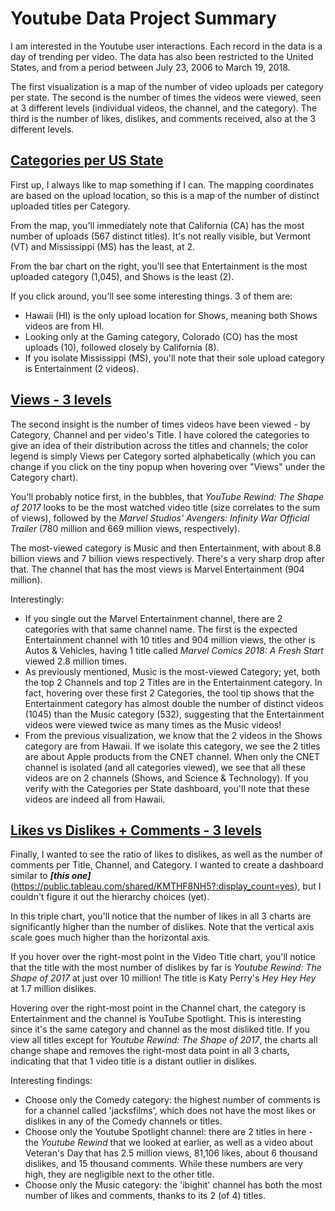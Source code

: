 # Youtube Data Project Summary

I am interested in the Youtube user interactions. Each record in the data is a day of trending per video. The data has also been restricted to the United States, and from a period between July 23, 2006 to March 19, 2018.

The first visualization is a map of the number of video uploads per category per state. The second is the number of times the videos were viewed, seen at 3 different levels (individual videos, the channel, and the category). The third is the number of likes, dislikes, and comments received, also at the 3 different levels.

## [Categories per US State](https://public.tableau.com/views/YoutubeCategoriesperState/YoutubeCategoriesperState?:embed=y&:display_count=yes)

First up, I always like to map something if I can. The mapping coordinates are based on the upload location, so this is a map of the number of distinct uploaded titles per Category. 

From the map, you'll immediately note that California (CA) has the most number of uploads (567 distinct titles). It's not really visible, but Vermont (VT) and Mississippi (MS) has the least, at 2.

From the bar chart on the right, you'll see that Entertainment is the most uploaded category (1,045), and Shows is the least (2). 

If you click around, you'll see some interesting things. 3 of them are: 
- Hawaii (HI) is the only upload location for Shows, meaning both Shows videos are from HI. 
- Looking only at the Gaming category, Colorado (CO) has the most uploads (10), followed closely by California (8). 
- If you isolate Mississippi (MS), you'll note that their sole upload category is Entertainment (2 videos). 

## [Views - 3 levels](https://public.tableau.com/views/YoutubeViews/TotalViews?:embed=y&:display_count=yes)

The second insight is the number of times videos have been viewed - by Category, Channel and per video's Title. I have colored the categories to give an idea of their distribution across the titles and channels; the color legend is simply Views per Category sorted alphabetically (which you can change if you click on the tiny popup when hovering over "Views" under the Category chart).

You'll probably notice first, in the bubbles, that *YouTube Rewind: The Shape of 2017* looks to be the most watched video title (size correlates to the sum of views), followed by the *Marvel Studios' Avengers: Infinity War Official Trailer* (780 million and 669 million views, respectively).

The most-viewed category is Music and then Entertainment, with about 8.8 billion views and 7 billion views respectively. There's a very sharp drop after that. The channel that has the most views is Marvel Entertainment (904 million).

Interestingly:
- If you single out the Marvel Entertainment channel, there are 2 categories with that same channel name. The first is the expected Entertainment channel with 10 titles and 904 million views, the other is Autos & Vehicles, having 1 title called *Marvel Comics 2018: A Fresh Start* viewed 2.8 million times.
- As previously mentioned, Music is the most-viewed Category; yet, both the top 2 Channels and top 2 Titles are in the Entertainment category. In fact, hovering over these first 2 Categories, the tool tip shows that the Entertainment category has almost double the number of distinct videos (1045) than the Music category (532), suggesting that the Entertainment videos were viewed twice as many times as the Music videos!
- From the previous visualization, we know that the 2 videos in the Shows category are from Hawaii. If we isolate this category, we see the 2 titles are about Apple products from the CNET channel. When only the CNET channel is isolated (and all categories viewed), we see that all these videos are on 2 channels (Shows, and Science & Technology). If you verify with the Categories per State dashboard, you'll note that these videos are indeed all from Hawaii.

## [Likes vs Dislikes + Comments - 3 levels](https://public.tableau.com/profile/shauna4074#!/vizhome/YoutubeUserInteraction-3levels/LikesvsDislikesCommentCounts)

Finally, I wanted to see the ratio of likes to dislikes, as well as the number of comments per Title, Channel, and Category.  I wanted to create a dashboard similar to __*[this one]*__(https://public.tableau.com/shared/KMTHF8NH5?:display_count=yes), but I couldn't figure it out the hierarchy choices (yet).

In this triple chart, you'll notice that the number of likes in all 3 charts are significantly higher than the number of dislikes. Note that the vertical axis scale goes much higher than the horizontal axis.

If you hover over the right-most point in the Video Title chart, you'll notice that the title with the most number of dislikes by far is *Youtube Rewind: The Shape of 2017* at just over 10 million! The title is Katy Perry's *Hey Hey Hey* at 1.7 million dislikes. 

Hovering over the right-most point in the Channel chart, the category is Entertainment and the channel is YouTube Spotlight. This is interesting since it's the same category and channel as the most disliked title. If you view all titles except for *Youtube Rewind: The Shape of 2017*, the charts all change shape and removes the right-most data point in all 3 charts, indicating that that 1 video title is a distant outlier in dislikes.

Interesting findings:
- Choose only the Comedy category: the highest number of comments is for a channel called 'jacksfilms', which does not have the most likes or dislikes in any of the Comedy channels or titles.
- Choose only the Youtube Spotlight channel: there are 2 titles in here - the *Youtube Rewind* that we looked at earlier, as well as a video about Veteran's Day that has 2.5 million views, 81,106 likes, about 6 thousand dislikes, and 15 thousand comments. While these numbers are very high, they are negligible next to the other title.
- Choose only the Music category: the 'ibighit' channel has both the most number of likes and comments, thanks to its 2 (of 4) titles.
